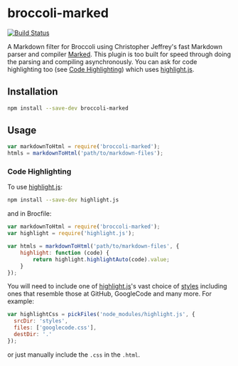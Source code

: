# broccoli-marked

[![Build Status](https://travis-ci.org/bjfletcher/broccoli-marked.png?branch=master)](https://travis-ci.org/bjfletcher/broccoli-marked)

A Markdown filter for Broccoli using Christopher Jeffrey's fast Markdown parser and compiler [Marked](//github.com/chjj/marked).  This plugin is too built for speed through doing the parsing and compiling asynchronously. You can ask for code highlighting too (see [Code Highlighting](#code-highlighting)) which uses [highlight.js](//github.com/isagalaev/highlight.js).

## Installation

```bash
npm install --save-dev broccoli-marked
```

## Usage

```js
var markdownToHtml = require('broccoli-marked');
htmls = markdownToHtml('path/to/markdown-files');
```

### Code Highlighting<a name="code-highlighting"></a>

To use [highlight.js](//github.com/isagalaev/highlight.js):

```bash
npm install --save-dev highlight.js
```

and in Brocfile:

```js
var markdownToHtml = require('broccoli-marked');
var highlight = require('highlight.js');

var htmls = markdownToHtml('path/to/markdown-files', {
    highlight: function (code) {
        return highlight.highlightAuto(code).value;
    }
});
```

You will need to include one of [highlight.js](//github.com/isagalaev/highlight.js)'s vast choice of [styles](https://highlightjs.org/static/test.html) including ones that resemble those at GitHub, GoogleCode and many more.  For example:

```js
var highlightCss = pickFiles('node_modules/highlight.js', {
  srcDir: 'styles',
  files: ['googlecode.css'],
  destDir: '.'
});
```

or just manually include the `.css` in the `.html`.
